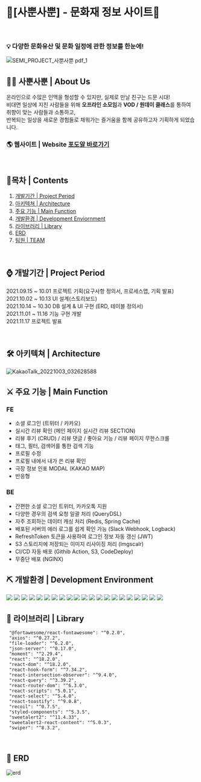 
# :footprints:[사뿐사뿐] - 문화재 정보 사이트:footprints:
<br>
<p>



### :bulb: 다양한 문화유산 및 문화 일정에 관한 정보를 한눈에!
![SEMI_PROJECT_사뿐사뿐 pdf_1](https://user-images.githubusercontent.com/110010716/221620228-998682fa-87b6-4325-ace4-9254d18121b0.png)


## :running_woman: 사뿐사뿐 | About Us
온라인으로 수많은 인맥을 형성할 수 있지만, 실제로 만날 친구는 드문 시대!<br>
비대면 일상에 지친 사람들을 위해 <b>오프라인 소모임</b>과 <b>VOD / 원데이 클래스</b>를 통하여 취향이 맞는 사람들과 소통하고,<br>
반복되는 일상을 새로운 경험들로 채워가는 즐거움을 함께 공유하고자 기획하게 되었습니다.<br>
<p>
<p>

### 🌎 웹사이트 | Website  [포도알 바로가기](https://podoal.net)


<br>

## 🔭목차 | Contents
1. [개발기간 | Project Period](#-개발기간--project-period)
2. [아키텍쳐 | Architecture](#-아키텍쳐--architecture)
3. [주요 기능 | Main Function](#-주요-기능--Main-Function)
4. [개발환경 | Development Enviornment](#-개발환경--development-environment)
5. [라이브러리 | Library](#-라이브러리--library)
6. [ERD](#-erd)
7. [ 팀원 | TEAM](#-팀원--team)

<br>


## ⌚ 개발기간 | Project Period
2021.09.15 ~ 10.01 프로젝트 기획(요구사항 정의서, 프로세스맵, 기획 발표)<br>
2021.10.02 ~ 10.13 UI 설계(스토리보드)<br>
2021.10.14 ~ 10.30 DB 설계 & UI 구현 (ERD, 테이블 정의서)<br>
2021.11.01 ~ 11.16 기능 구현 개발<br>
2021.11.17 프로젝트 발표<br>

<br>





## 🛠 아키텍쳐 | Architecture
![KakaoTalk_20221003_032628588](https://cdn.discordapp.com/attachments/457223932244656128/1026435122318290994/Architecture.png)


## ⚔ 주요 기능 | Main Function
### FE
- 소셜 로그인 (트위터 / 카카오)
- 실시간 리뷰 확인 (메인 페이지 실시간 리뷰 SECTION)
- 리뷰 후기 (CRUD) / 리뷰 댓글 / 좋아요 기능 / 리뷰 페이지 무한스크롤
- 태그, 필터, 검색어를 통한 검색 기능
- 프로필 수정
- 프로필 내에서 내가 쓴 리뷰 확인
- 극장 정보 인포 MODAL (KAKAO MAP)
- 반응형

### BE
- 간편한 소셜 로그인 트위터, 카카오톡 지원
- 다양한 경우의 검색 요청 일괄 처리 (QueryDSL)
- 자주 조회하는 데이터 캐싱 처리 (Redis, Spring Cache)
- 배포된 서버의 에러 로그를 쉽게 확인 가능 (Slack Webhook, Logback)
- RefreshToken 토큰을 사용하여 로그인 정보 자동 갱신 (JWT)
- S3 스토리지에 저장되는 이미지 리사이징 처리 (Imgscalr)
- CI/CD 자동 배포 (Githib Action, S3, CodeDeploy)
- 무중단 배포 (NGINX)


## ⛏ 개발환경 | Development Environment

<img  src="https://img.shields.io/badge/react-61DAFB?style=for-the-badge&logo=react&logoColor=black"> <img  src="https://img.shields.io/badge/react query-FF4154?style=for-the-badge&logo=reactquery&logoColor=black">
<img  src="https://img.shields.io/badge/Recoil-0088CC?style=for-the-badge&logo=recoil&logoColor=white">
<img  src="https://img.shields.io/badge/React Hook Form-EC5990?style=for-the-badge&logo=react Hook Form&logoColor=white">
<img  src="https://img.shields.io/badge/Axios-5A29E4?style=for-the-badge&logo=axios&logoColor=white">
<img  src="https://img.shields.io/badge/styled-components-DB7093?style=for-the-badge&logo=styled-components&logoColor=white">
<img  src="https://img.shields.io/badge/React Router-CA4245?style=for-the-badge&logo=React Router&logoColor=white">
<img  src="https://img.shields.io/badge/JavaScript-F7DF1E?style=for-the-badge&logo=JavaScript&logoColor=black">
<img  src="https://img.shields.io/badge/Amazon S3-569A31?style=for-the-badge&logo=Amazon S3&logoColor=white">
<img  src="https://img.shields.io/badge/aws Cloundfront-EF2D5E?style=for-the-badge&logo=&logoColor=white">
<img  src="https://img.shields.io/badge/Spring-6DB33F?style=for-the-badge&logo=Spring&logoColor=white">
<img  src="https://img.shields.io/badge/Spring Boot-6DB33F?style=for-the-badge&logo=Spring Boot&logoColor=white">
<img  src="https://img.shields.io/badge/Docker-2496ED?style=for-the-badge&logo=Docker&logoColor=white">
<img  src="https://img.shields.io/badge/Redis-DC382D?style=for-the-badge&logo=Redis&logoColor=white">
<img  src="https://img.shields.io/badge/Spring Data JPA-6DB33F?style=for-the-badge&logo=S&logoColor=white">
<img  src="https://img.shields.io/badge/Query DSL-4695EB?style=for-the-badge&logo=&logoColor=white">
<img  src="https://img.shields.io/badge/MySQL-4479A1?style=for-the-badge&logo=MySQL&logoColor=white">
<img  src="https://img.shields.io/badge/Amazon RDS-527FFF?style=for-the-badge&logo=Amazon RDS&logoColor=white">
<img  src="https://img.shields.io/badge/Amazon EC2-FF9900?style=for-the-badge&logo=Amazon EC2&logoColor=white">
<img  src="https://img.shields.io/badge/GitHub Actions-2088FF?style=for-the-badge&logo=GitHub Actions&logoColor=white">
<img  src="https://img.shields.io/badge/Slack Webhook-4A154B?style=for-the-badge&logo=&logoColor=white">


## 🎨 라이브러리 | Library

     "@fortawesome/react-fontawesome": "^0.2.0",
     "axios": "^0.27.2",
     "file-loader": "^6.2.0",
     "json-server": "^0.17.0",
     "moment": "^2.29.4",
     "react": "^18.2.0",
     "react-dom": "^18.2.0",
     "react-hook-form": "^7.34.2",
     "react-intersection-observer": "^9.4.0",
     "react-query": "^3.39.2",
     "react-router-dom": "^6.3.0",
     "react-scripts": "5.0.1",
     "react-select": "^5.4.0",
     "react-toastify": "^9.0.8",
     "recoil": "^0.7.5",
     "styled-components": "^5.3.5",
     "sweetalert2": "^11.4.33",
     "sweetalert2-react-content": "^5.0.3",
     "swiper": "^8.3.2",
     

    

<br>

## 🔑 ERD 

![erd](https://cdn.discordapp.com/attachments/457223932244656128/1026447296243695697/unknown.png)


<br>







